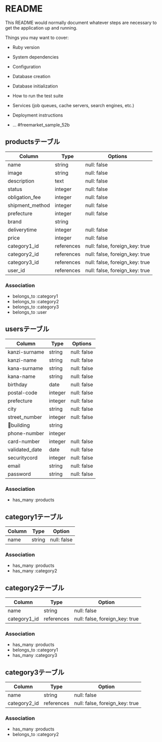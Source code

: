 # README

This README would normally document whatever steps are necessary to get the
application up and running.

Things you may want to cover:

* Ruby version

* System dependencies

* Configuration

* Database creation

* Database initialization

* How to run the test suite

* Services (job queues, cache servers, search engines, etc.)

* Deployment instructions

* ...
#freemarket_sample_52b
## productsテーブル

|Column|Type|Options|
|------|----|-------|
|name|string|null: false|
|image|string|null: false|
|description|text|null: false|
|status|integer|null: false|
|obligation_fee|integer|null: false|
|shipment_method|integer|null: false|
|prefecture|integer|null: false|
|brand|string|
|deliverytime|integer|null: false|
|price|integer|null: false|
|category1_id|references|null: false, foreign_key: true|
|category2_id|references|null: false, foreign_key: true|
|category3_id|references|null: false, foreign_key: true|
|user_id|references|null: false, foreign_key: true|
### Association
- belongs_to :category1
- belongs_to :category2
- belongs_to :category3
- belongs_to :user

## usersテーブル

|Column|Type|Options|
|------|----|-------|
|kanzi-surname|string|null: false|
|kanzi-name|string|null: false|
|kana-surname|string|null: false|
|kana-name|string|null: false|
|birthday|date|null: false|
|postal-code|integer|null: false|
|prefecture|integer|null: false|
|city|string|null: false|
|street_number|integer|null: false|
|building|string|
|phone-number|integer|
|card-number|integer|null: false|
|validated_date|date|null: false|
|securitycord|integer|null: false|
|email|string|null: false|
|password|string|null: false|

### Association
- has_many :products

## category1テーブル

|Column|Type|Option|
|------|----|------|
|name|string|null: false|

### Association
- has_many :products
- has_many :category2

## category2テーブル

|Column|Type|Option|
|------|----|------|
|name|string|null: false|
|category1_id|references|null: false, foreign_key: true|

### Association
- has_many :products
- belongs_to :category1
- has_many :category3

## category3テーブル

|Column|Type|Option|
|------|----|------|
|name|string|null: false|
|category2_id|references|null: false, foreign_key: true|

### Association
- has_many :products
- belongs_to :category2
